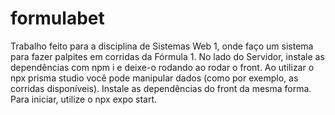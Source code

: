 # formulabet
Trabalho feito para a disciplina de Sistemas Web 1, onde faço um sistema para fazer palpites em corridas da Fórmula 1.
No lado do Servidor, instale as dependências com npm i e deixe-o rodando ao rodar o front. Ao utilizar o npx prisma studio você pode manipular dados (como por exemplo, as corridas disponíveis).
Instale as dependências do front da mesma forma. Para iniciar, utilize o npx expo start.

